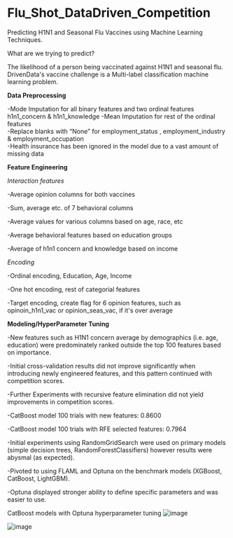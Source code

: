 # Flu_Shot_DataDriven_Competition
Predicting H1N1 and Seasonal Flu Vaccines using Machine Learning Techniques.

What are we trying to predict?

The likelihood of a person being vaccinated against H1N1 and seasonal flu. 
DrivenData's vaccine challenge is a Multi-label classification machine learning problem.

**Data Preprocessing**


-Mode Imputation for all binary features and two ordinal features h1n1_concern & h1n1_knowledge 
-Mean Imputation for rest of the ordinal features  
-Replace blanks with “None” for employment_status , employment_industry & employment_occupation  
-Health insurance has been ignored in the model due to a vast amount of missing data 

**Feature Engineering**


_Interaction features_

-Average opinion columns for both vaccines

-Sum, average etc. of 7 behavioral columns

-Average values for various columns based on age, race, etc

-Average behavioral features based on education groups

-Average of h1n1 concern and knowledge based on income

_Encoding_


-Ordinal encoding, Education, Age, Income

-One hot encoding, rest of categorial features

-Target encoding, create flag for 6 opinion features, such as opinoin_h1n1_vac or opinion_seas_vac, if it's over average

**Modeling/HyperParameter Tuning**


-New features such as H1N1 concern average by demographics (i.e. age, education) were predominately ranked outside the top 100 features based on importance.

-Initial cross-validation results did not improve significantly when introducing newly engineered features, and this pattern continued with competition scores.

-Further Experiments with recursive feature elimination did not yield improvements in competition scores.

-CatBoost model 100 trials with new features: 0.8600

-CatBoost model 100 trials with RFE selected features: 0.7964


-Initial experiments using RandomGridSearch were used on primary models (simple decision trees, RandomForestClassifiers) however results were abysmal (as expected). 

-Pivoted to using FLAML and Optuna on the benchmark models (XGBoost, CatBoost, LightGBM). 

-Optuna displayed stronger ability to define specific parameters and was easier to use.


CatBoost models with Optuna hyperparameter tuning
![image](https://user-images.githubusercontent.com/41646192/184504897-0bd8f7bf-c1c6-43f0-9bc1-1d2f1e37007f.png)

![image](https://user-images.githubusercontent.com/41646192/184504934-1555de55-4a39-47fe-81da-82071a942b3f.png)


